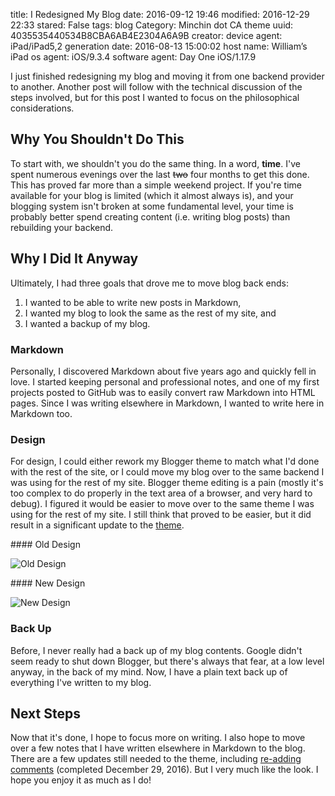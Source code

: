 title: I Redesigned My Blog
date: 2016-09-12 19:46
modified: 2016-12-29 22:33
stared: False
tags: blog
Category: Minchin dot CA theme
uuid: 4035535440534B8CBA6AB4E2304A6A9B
creator:
    device agent: iPad/iPad5,2
    generation date: 2016-08-13 15:00:02
    host name: William’s iPad
    os agent: iOS/9.3.4
    software agent: Day One iOS/1.17.9

I just finished redesigning my blog and moving it from one backend provider to another. Another post will follow with the technical discussion of the steps involved, but for this post I wanted to focus on the philosophical considerations.

## Why You Shouldn't Do This

To start with, we shouldn't you do the same thing. In a word, **time**. I've spent numerous evenings over the last <del>two</del> four months to get this done. This has proved far more than a simple weekend project. If you're time available for your blog is limited (which it almost always is), and your blogging system isn't broken at some fundamental level, your time is probably better spend creating content (i.e. writing blog posts) than rebuilding your backend.

## Why I Did It Anyway

Ultimately, I had three goals that drove me to move blog back ends:

1. I wanted to be able to write new posts in Markdown,
2. I wanted my blog to look the same as the rest of my site, and
3. I wanted a backup of my blog.

### Markdown

Personally, I discovered Markdown about five years ago and quickly fell in love. I started keeping personal and professional notes, and one of my first projects posted to GitHub was to easily convert raw Markdown into HTML pages. Since I was writing elsewhere in Markdown, I wanted to write here in Markdown too.

### Design

For design, I could either rework my Blogger theme to match what I'd done with the rest of the site, or I could move my blog over to the same backend I was using for the rest of my site. Blogger theme editing is a pain (mostly it's too complex to do properly in the text area of a browser, and very hard to debug). I figured it would be easier to move over to the same theme I was using for the rest of my site. I still think that proved to be easier, but it did result in a significant update to the [theme]({filename}20160912-minchin-dot-ca-pelican-theme-version-110-released.md).

<div class="row" markdown=1>
<div class="col-sm-6 col-xs-12" markdown=1>
#### Old Design

![Old Design]({filename}images/2016/blogger-full-article.png)
</div>
<div class="col-sm-6 col-xs-12" markdown=1>
#### New Design

![New Design]({filename}images/2016/minchindotca-theme-full-article.png)
</div>
</div>

<!-- before and after pictures -->

### Back Up

Before, I never really had a back up of my blog contents. Google didn't seem ready to shut down Blogger, but there's always that fear, at a low level anyway, in the back of my mind. Now, I have a plain text back up of everything I've written to my blog.

## Next Steps

Now that it's done, I hope to focus more on writing. I also hope to move over a few notes that I have written elsewhere in Markdown to the blog. There are a few updates still needed to the theme, including
[re-adding comments]({filename}20161229-blogger-comments-exported.rst)
(completed December 29, 2016).
But I very much like the look. I hope you enjoy it as much as I do!




